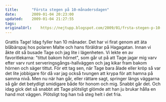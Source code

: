 ```yaml
---
title:		"Första stegen på 10-månadersdagen"
date:		2009-01-04 20:23:00
updated:	2009-01-04 21:27:55
tags: 	
originalUrl:	https://nejtupp.blogspot.com/2009/01/frsta-stegen-p-10-mnadersdagen.html
---
```


Grattis Tage! Idag fyller han 10 månader. Det har vi firat genom att äta blåbärspaj hos polaren Malte och hans föräldrar på Hagagatan. Innan vi åkte dit så busade Tage och jag lite i lägenheten. Vi lekte en av favoritlekarna: "tittut bakom hörnet", som går ut på att Tage jagar mig varv efter varv runt serveringsgångs-hallväggen och jag kikar fram bakom hörnen och säger tittut. För ett tag sen, när Tage bara ålade eller kröp så var det lite jobbigare för då var jag också tvungen att krypa för att hamna på samma nivå. Men nu när han går, eller rättare sagt, springer längs väggarna så går det betydligt smidigare både för honom och mig. Snabbt går det. Och idag gick det så snabbt att Tage plötsligt glömde att han ju brukar hålla en hand mot väggen. Plötsligt tog han två steg helt i det fria.
<!-- no comments on this post -->
